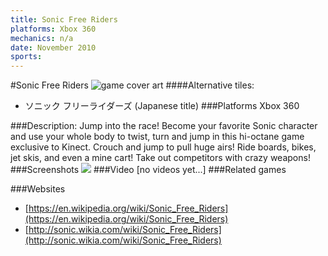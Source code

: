 ```yaml
---
title: Sonic Free Riders
platforms: Xbox 360
mechanics: n/a
date: November 2010
sports: 
---
```

#Sonic Free Riders
![game cover art](//images.igdb.com/igdb/image/upload/t_cover_big/ctjd7exqsbj6nzplhak5.jpg "Logo Title Text 1")
####Alternative tiles:
* ソニック フリーライダーズ  (Japanese title)
###Platforms
Xbox 360

###Description:
Jump into the race! Become your favorite Sonic character and use your whole body to twist, turn and jump in this hi-octane game exclusive to Kinect. Crouch and jump to pull huge airs! Ride boards, bikes, jet skis, and even a mine cart! Take out competitors with crazy weapons!
###Screenshots
<a target="_blank" rel="noopener noreferrer" href="//images.igdb.com/igdb/image/upload/t_cover_big/no0vo8md4tuzlcado7oa.jpg"><img src="//images.igdb.com/igdb/image/upload/t_thumb/no0vo8md4tuzlcado7oa.jpg"/></a>
###Video
[no videos yet...]
###Related games

###Websites
* [https://en.wikipedia.org/wiki/Sonic_Free_Riders](https://en.wikipedia.org/wiki/Sonic_Free_Riders)
* [http://sonic.wikia.com/wiki/Sonic_Free_Riders](http://sonic.wikia.com/wiki/Sonic_Free_Riders)
